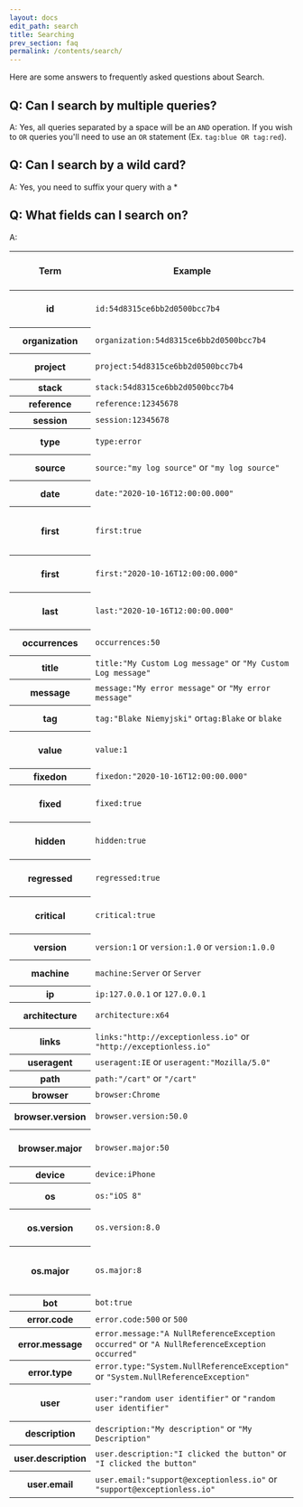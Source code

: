 ```yaml
---
layout: docs
edit_path: search
title: Searching
prev_section: faq
permalink: /contents/search/
---
```


Here are some answers to frequently asked questions about Search.

## Q: Can I search by multiple queries?
A: Yes, all queries separated by a space will be an `AND` operation. If you wish to `OR` queries you'll need to use an `OR` statement (Ex. `tag:blue OR tag:red`).

## Q: Can I search by a wild card?
A: Yes, you need to suffix your query with a *

## Q: What fields can I search on?
A: 

<table class="table table-bordered">
  <thead>
    <tr>
      <th>Term</th>
      <th>Example</th>
      <th>field required (field:term)</th>
      <th>Available on type</th>
      <th>Description</th>
    </tr>
  </thead>
  <tbody>
    <tr>
      <th scope="row">id</th>
      <td><code>id:54d8315ce6bb2d0500bcc7b4</code></td>
      <td>true</td>
      <td>Events, Stacks</td>
      <td>The documents id</td>
    </tr>
    <tr>
      <th scope="row">organization</th>
      <td><code>organization:54d8315ce6bb2d0500bcc7b4</code></td>
      <td>true</td>
      <td>Events, Stacks</td>
      <td>Organization id</td>
    </tr>
    <tr>
      <th scope="row">project</th>
      <td><code>project:54d8315ce6bb2d0500bcc7b4</code></td>
      <td>true</td>
      <td>Events, Stacks</td>
      <td>Project id</td>
    </tr>
    <tr>
      <th scope="row">stack</th>
      <td><code>stack:54d8315ce6bb2d0500bcc7b4</code></td>
      <td>true</td>
      <td>Events</td>
      <td>Stack id</td>
    </tr>
    <tr>
      <th scope="row">reference</th>
      <td><code>reference:12345678</code></td>
      <td>true</td>
      <td>Events</td>
      <td>Reference id</td>
    </tr>
    <tr>
      <th scope="row">session</th>
      <td><code>session:12345678</code></td>
      <td>true</td>
      <td>Events</td>
      <td>Session id</td>
    </tr>
    <tr>
      <th scope="row">type</th>
      <td><code>type:error</code></td>
      <td>true</td>
      <td>Events, Stacks</td>
      <td>Event type</td>
    </tr>
    <tr>
      <th scope="row">source</th>
      <td><code>source:"my log source"</code> or <code>"my log source"</code></td>
      <td>false</td>
      <td>Events</td>
      <td>Event source</td>
    </tr>
    <tr>
      <th scope="row">date</th>
      <td><code>date:"2020-10-16T12:00:00.000"</code></td>
      <td>true</td>
      <td>Events</td>
      <td>Occurrence date</td>
    </tr>
    <tr>
      <th scope="row">first</th>
      <td><code>first:true</code></td>
      <td>true</td>
      <td>Events</td>
      <td>True if it's the first occurrence of an event</td>
    </tr>
    <tr>
      <th scope="row">first</th>
      <td><code>first:"2020-10-16T12:00:00.000"</code></td>
      <td>true</td>
      <td>Stacks</td>
      <td>First occurrence date</td>
    </tr>
    <tr>
      <th scope="row">last</th>
      <td><code>last:"2020-10-16T12:00:00.000"</code></td>
      <td>true</td>
      <td>Stacks</td>
      <td>Last occurrence date</td>
    </tr>
    <tr>
      <th scope="row">occurrences</th>
      <td><code>occurrences:50</code></td>
      <td>true</td>
      <td>Stacks</td>
      <td>Total occurrences</td>
    </tr>
    <tr>
      <th scope="row">title</th>
      <td><code>title:"My Custom Log message"</code> or <code>"My Custom Log message"</code></td>
      <td>false</td>
      <td>Stacks</td>
      <td>Stack title</td>
    </tr>
    <tr>
      <th scope="row">message</th>
      <td><code>message:"My error message"</code> or <code>"My error message"</code></td>
      <td>false</td>
      <td>Events</td>
      <td>Event message</td>
    </tr>
    <tr>
      <th scope="row">tag</th>
      <td><code>tag:"Blake Niemyjski"</code> or<code>tag:Blake</code> or <code>blake</code></td>
      <td>false</td>
      <td>Events, Stacks</td>
      <td>Tags</td>
    </tr>
    <tr>
      <th scope="row">value</th>
      <td><code>value:1</code></td>
      <td>true</td>
      <td>Events</td>
      <td>Value of the event (used in charts)</td>
    </tr>
     <tr>
      <th scope="row">fixedon</th>
      <td><code>fixedon:"2020-10-16T12:00:00.000"</code></td>
      <td>true</td>
      <td>Stacks</td>
      <td>Date fixed</td>
    </tr>
    <tr>
      <th scope="row">fixed</th>
      <td><code>fixed:true</code></td>
      <td>true</td>
      <td>Events, Stacks</td>
      <td>True if marked as fixed</td>
    </tr>
    <tr>
      <th scope="row">hidden</th>
      <td><code>hidden:true</code></td>
      <td>true</td>
      <td>Events, Stacks</td>
      <td>True if marked as hidden</td>
    </tr>
    <tr>
      <th scope="row">regressed</th>
      <td><code>regressed:true</code></td>
      <td>true</td>
      <td>Stacks</td>
      <td>True if marked as regressed</td>
    </tr>
    <tr>
      <th scope="row">critical</th>
      <td><code>critical:true</code></td>
      <td>true</td>
      <td>Stacks</td>
      <td>True if marked as critical</td>
    </tr>
    <tr>
      <th scope="row">version</th>
      <td><code>version:1</code> or <code>version:1.0</code> or <code>version:1.0.0</code></td>
      <td>true</td>
      <td>Events</td>
      <td>Application version</td>
    </tr>
    <tr>
      <th scope="row">machine</th>
      <td><code>machine:Server</code> or <code>Server</code></td>
      <td>false</td>
      <td>Events</td>
      <td>Machine name</td>
    </tr>
    <tr>
      <th scope="row">ip</th>
      <td><code>ip:127.0.0.1</code> or <code>127.0.0.1</code></td>
      <td>false</td>
      <td>Events</td>
      <td>IP address</td>
    </tr>
    <tr>
      <th scope="row">architecture</th>
      <td><code>architecture:x64</code></td>
      <td>true</td>
      <td>Events</td>
      <td>Machine architecture</td>
    </tr>
    <tr>
      <th scope="row">links</th>
      <td><code>links:"http://exceptionless.io"</code> or <code>"http://exceptionless.io"</code></td>
      <td>false</td>
      <td>Stacks</td>
      <td>Reference links</td>
    </tr>
    <tr>
      <th scope="row">useragent</th>
      <td><code>useragent:IE</code> or <code>useragent:"Mozilla/5.0"</code></td>
      <td>true</td>
      <td>Events</td>
      <td>User Agent</td>
    </tr>
    <tr>
      <th scope="row">path</th>
      <td><code>path:"/cart"</code> or <code>"/cart"</code></td>
      <td>false</td>
      <td>Events</td>
      <td>Url path</td>
    </tr>
    <tr>
      <th scope="row">browser</th>
      <td><code>browser:Chrome</code></td>
      <td>true</td>
      <td>Events</td>
      <td>Browser</td>
    </tr>
    <tr>
      <th scope="row">browser.version</th>
      <td><code>browser.version:50.0</code></td>
      <td>true</td>
      <td>Events</td>
      <td>Browser version</td>
    </tr>
    <tr>
      <th scope="row">browser.major</th>
      <td><code>browser.major:50</code></td>
      <td>true</td>
      <td>Events</td>
      <td>Browser major version</td>
    </tr>
    <tr>
      <th scope="row">device</th>
      <td><code>device:iPhone</code></td>
      <td>true</td>
      <td>Events</td>
      <td>Device</td>
    </tr>
    <tr>
      <th scope="row">os</th>
      <td><code>os:"iOS 8"</code></td>
      <td>true</td>
      <td>Events</td>
      <td>Operating System</td>
    </tr>
    <tr>
      <th scope="row">os.version</th>
      <td><code>os.version:8.0</code></td>
      <td>true</td>
      <td>Events</td>
      <td>Operating System version</td>
    </tr>
    <tr>
      <th scope="row">os.major</th>
      <td><code>os.major:8</code></td>
      <td>true</td>
      <td>Events</td>
      <td>Operating System major version</td>
    </tr>
    <tr>
      <th scope="row">bot</th>
      <td><code>bot:true</code></td>
      <td>true</td>
      <td>Events</td>
      <td>Bot</td>
    </tr>
    <tr>
      <th scope="row">error.code</th>
      <td><code>error.code:500</code> or <code>500</code></td>
      <td>false</td>
      <td>Events</td>
      <td>Error code</td>
    </tr>
    <tr>
      <th scope="row">error.message</th>
      <td><code>error.message:"A NullReferenceException occurred"</code> or <code>"A NullReferenceException occurred"</code></td>
      <td>false</td>
      <td>Events</td>
      <td>Error message</td>
    </tr>
    <tr>
      <th scope="row">error.type</th>
      <td><code>error.type:"System.NullReferenceException"</code> or <code>"System.NullReferenceException"</code></td>
      <td>false</td>
      <td>Events</td>
      <td>Error type</td>
    </tr>
    <tr>
      <th scope="row">user</th>
      <td><code>user:"random user identifier"</code> or <code>"random user identifier"</code></td>
      <td>false</td>
      <td>Events</td>
      <td>Identity assigned to the event</td>
    </tr>
   <tr>
      <th scope="row">description</th>
      <td><code>description:"My description"</code> or <code>"My Description"</code></td>
      <td>false</td>
      <td>Stacks</td>
      <td>Description</td>
    </tr>
    <tr>
      <th scope="row">user.description</th>
      <td><code>user.description:"I clicked the button"</code> or <code>"I clicked the button"</code></td>
      <td>false</td>
      <td>Events</td>
      <td>User Description</td>
    </tr>
    <tr>
      <th scope="row">user.email</th>
      <td><code>user.email:"support@exceptionless.io"</code> or <code>"support@exceptionless.io"</code></td>
      <td>false</td>
      <td>Events</td>
      <td>User Email Address</td>
    </tr>
  </tbody>
</table>
